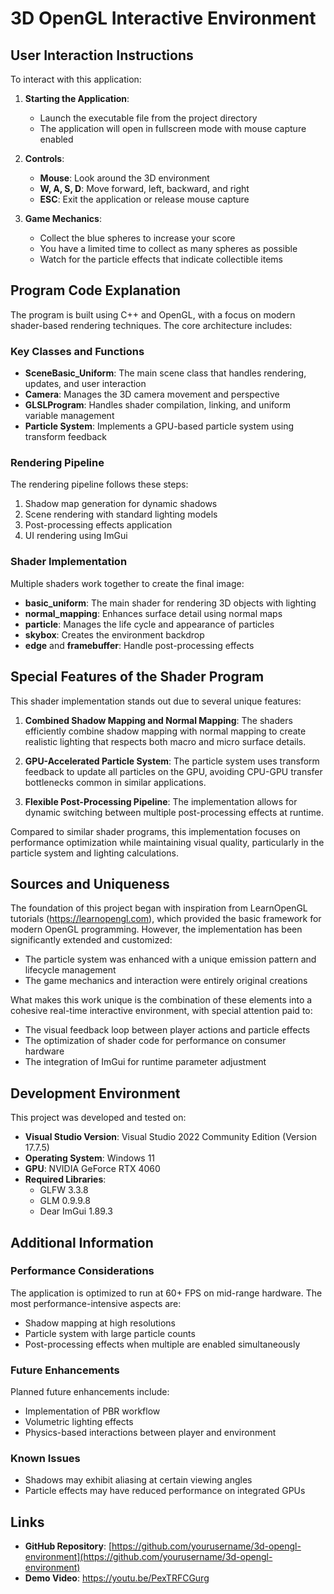 # 3D OpenGL Interactive Environment

## User Interaction Instructions

To interact with this application:

1. **Starting the Application**:
   - Launch the executable file from the project directory
   - The application will open in fullscreen mode with mouse capture enabled

2. **Controls**:
   - **Mouse**: Look around the 3D environment
   - **W, A, S, D**: Move forward, left, backward, and right
   - **ESC**: Exit the application or release mouse capture

3. **Game Mechanics**:
   - Collect the blue spheres to increase your score
   - You have a limited time to collect as many spheres as possible
   - Watch for the particle effects that indicate collectible items

## Program Code Explanation

The program is built using C++ and OpenGL, with a focus on modern shader-based rendering techniques. The core architecture includes:

### Key Classes and Functions

- **SceneBasic_Uniform**: The main scene class that handles rendering, updates, and user interaction
- **Camera**: Manages the 3D camera movement and perspective
- **GLSLProgram**: Handles shader compilation, linking, and uniform variable management
- **Particle System**: Implements a GPU-based particle system using transform feedback

### Rendering Pipeline

The rendering pipeline follows these steps:

1. Shadow map generation for dynamic shadows
2. Scene rendering with standard lighting models
3. Post-processing effects application
4. UI rendering using ImGui

### Shader Implementation

Multiple shaders work together to create the final image:

- **basic_uniform**: The main shader for rendering 3D objects with lighting
- **normal_mapping**: Enhances surface detail using normal maps
- **particle**: Manages the life cycle and appearance of particles
- **skybox**: Creates the environment backdrop
- **edge** and **framebuffer**: Handle post-processing effects

## Special Features of the Shader Program

This shader implementation stands out due to several unique features:

1. **Combined Shadow Mapping and Normal Mapping**: The shaders efficiently combine shadow mapping with normal mapping to create realistic lighting that respects both macro and micro surface details.

2. **GPU-Accelerated Particle System**: The particle system uses transform feedback to update all particles on the GPU, avoiding CPU-GPU transfer bottlenecks common in similar applications.

3. **Flexible Post-Processing Pipeline**: The implementation allows for dynamic switching between multiple post-processing effects at runtime.

Compared to similar shader programs, this implementation focuses on performance optimization while maintaining visual quality, particularly in the particle system and lighting calculations.

## Sources and Uniqueness

The foundation of this project began with inspiration from LearnOpenGL tutorials (https://learnopengl.com), which provided the basic framework for modern OpenGL programming. However, the implementation has been significantly extended and customized:

- The particle system was enhanced with a unique emission pattern and lifecycle management
- The game mechanics and interaction were entirely original creations

What makes this work unique is the combination of these elements into a cohesive real-time interactive environment, with special attention paid to:

- The visual feedback loop between player actions and particle effects
- The optimization of shader code for performance on consumer hardware
- The integration of ImGui for runtime parameter adjustment

## Development Environment

This project was developed and tested on:

- **Visual Studio Version**: Visual Studio 2022 Community Edition (Version 17.7.5)
- **Operating System**: Windows 11 
- **GPU**: NVIDIA GeForce RTX 4060
- **Required Libraries**: 
  - GLFW 3.3.8
  - GLM 0.9.9.8
  - Dear ImGui 1.89.3

## Additional Information

### Performance Considerations

The application is optimized to run at 60+ FPS on mid-range hardware. The most performance-intensive aspects are:

- Shadow mapping at high resolutions
- Particle system with large particle counts
- Post-processing effects when multiple are enabled simultaneously

### Future Enhancements

Planned future enhancements include:

- Implementation of PBR workflow
- Volumetric lighting effects
- Physics-based interactions between player and environment

### Known Issues

- Shadows may exhibit aliasing at certain viewing angles
- Particle effects may have reduced performance on integrated GPUs

## Links

- **GitHub Repository**: [https://github.com/yourusername/3d-opengl-environment](https://github.com/yourusername/3d-opengl-environment)
- **Demo Video**: https://youtu.be/PexTRFCGurg
